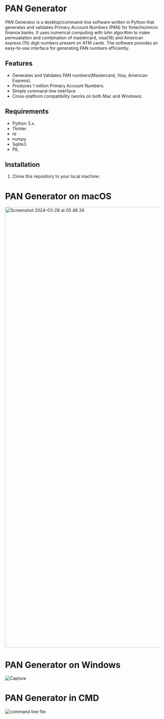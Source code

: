 # PAN Generator

PAN Generator is a desktop/command-line software written in Python that generates and validates Primary Account Numbers (PAN) for fintechs/micro finance banks. It uses numerical computing with luhn algorithm to make permuatation and combination of mastercard, visa(16) and American express (15) digit numbers present on ATM cards. The software provides an easy-to-use interface for generating PAN numbers efficiently. 

## Features

- Generates and Validates PAN numbers(Mastercard, Visa, American Express).
- Produces 1 million Primary Account Numbers.
- Simple command-line interface.
- Cross-platform compatibility (works on both Mac and Windows).

## Requirements

- Python 3.x.
- Tkinter
- re
- numpy
- Sqlite3
- PIL
  

## Installation

1. Clone this repository to your local machine:

# PAN Generator on macOS

<img width="1440" alt="Screenshot 2024-03-28 at 05 48 24" src="https://github.com/Ytemiloluwa/PAN/assets/91268094/49a23e40-d6f1-45b2-83f6-7bc4baf8d6e6">

# PAN Generator on Windows
![Capture](https://github.com/Ytemiloluwa/PAN/assets/91268094/51e6dc91-f65b-48ea-ae5e-d4dad8682598)

# PAN Generator in CMD
![command line file](https://github.com/Ytemiloluwa/PAN/assets/91268094/b6552ca1-27a6-4ede-a944-3bee42f51de8)



